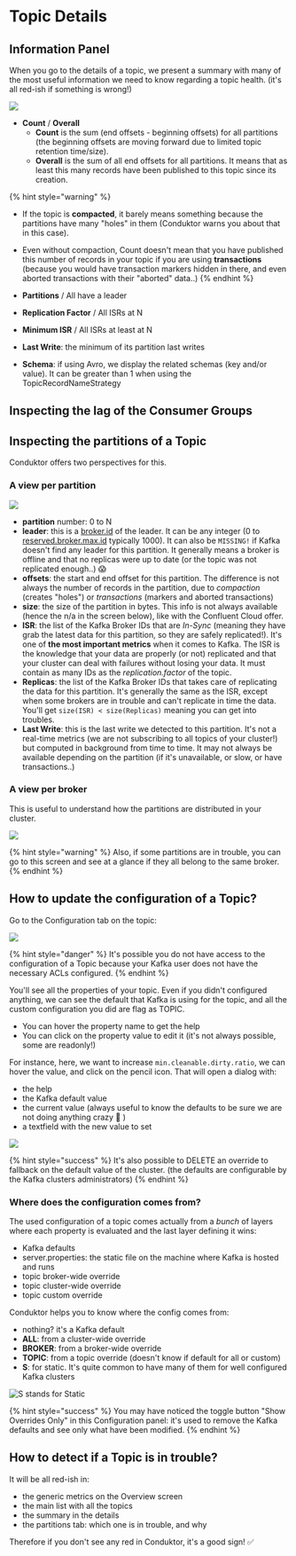 # Topic Details

## Information Panel

When you go to the details of a topic, we present a summary with many of the most useful information we need to know regarding a topic health. \(it's all red-ish if something is wrong!\)

![](../../.gitbook/assets/screenshot-2020-09-19-at-22.16.54.png)

* **Count** / **Overall**
  * **Count** is the sum \(end offsets - beginning offsets\) for all partitions \(the beginning offsets are moving forward due to limited topic retention time/size\).
  * **Overall** is the sum of all end offsets for all partitions. It means that as least this many records have been published to this topic since its creation.

{% hint style="warning" %}
* If the topic is **compacted**, it barely means something because the partitions have many "holes" in them \(Conduktor warns you about that in this case\).
* Even without compaction, Count doesn't mean that you have published this number of records in your topic if you are using **transactions** \(because you would have transaction markers hidden in there, and even aborted transactions with their "aborted" data..\)
{% endhint %}

* **Partitions** / All have a leader
* **Replication Factor** / All ISRs at N
* **Minimum ISR** / All ISRs at least at N
* **Last Write**: the minimum of its partition last writes
* **Schema**: if using Avro, we display the related schemas \(key and/or value\). It can be greater than 1 when using the TopicRecordNameStrategy

## Inspecting the lag of the Consumer Groups



## Inspecting the partitions of a Topic

Conduktor offers two perspectives for this.

### A view per partition

![](../../.gitbook/assets/screenshot-2020-09-19-at-22.25.57.png)



* **partition** number: 0 to N
* **leader**: this is a [broker.id](https://kafka.apache.org/documentation/#broker.id) of the leader. It can be any integer \(0 to [reserved.broker.max.id](https://kafka.apache.org/documentation/#reserved.broker.max.id) typically 1000\). It can also be `MISSING!` if Kafka doesn't find any leader for this partition. It generally means a broker is offline and that no replicas were up to date \(or the topic was not replicated enough..\) 😱
* **offsets**: the start and end offset for this partition. The difference is not always the number of records in the partition, due to _compaction_ \(creates "holes"\) or _transactions_ \(markers and aborted transactions\)
* **size**: the size of the partition in bytes. This info is not always available \(hence the n/a in the screen below\), like with the Confluent Cloud offer.
* **ISR**: the list of the Kafka Broker IDs that are _In-Sync_ \(meaning they have grab the latest data for this partition, so they are safely replicated!\). It's one of **the most important metrics** when it comes to Kafka. The ISR is the knowledge that your data are properly \(or not\) replicated and that your cluster can deal with failures without losing your data. It must contain as many IDs as the _replication.factor_ of the topic.
* **Replicas**: the list of the Kafka Broker IDs that takes care of replicating the data for this partition. It's generally the same as the ISR, except when some brokers are in trouble and can't replicate in time the data. You'll get `size(ISR) < size(Replicas)` meaning you can get into troubles.
* **Last Write**: this is the last write we detected to this partition. It's not a real-time metrics \(we are not subscribing to all topics of your cluster!\) but computed in background from time to time. It may not always be available depending on the partition \(if it's unavailable, or slow, or have transactions..\)

### A view per broker

This is useful to understand how the partitions are distributed in your cluster. 

![](../../.gitbook/assets/screenshot-2020-09-19-at-22.26.41.png)

{% hint style="warning" %}
Also, if some partitions are in trouble, you can go to this screen and see at a glance if they all belong to the same broker.
{% endhint %}

## How to update the configuration of a Topic?

Go to the Configuration tab on the topic:

![](../../.gitbook/assets/screenshot-2020-09-20-at-21.57.51.png)

{% hint style="danger" %}
It's possible you do not have access to the configuration of a Topic because your Kafka user does not have the necessary ACLs configured.
{% endhint %}

You'll see all the properties of your topic. Even if you didn't configured anything, we can see the default that Kafka is using for the topic, and all the custom configuration you did are flag as TOPIC.

* You can hover the property name to get the help
* You can click on the property value to edit it \(it's not always possible, some are readonly!\)

For instance, here, we want to increase `min.cleanable.dirty.ratio`, we can hover the value, and click on the pencil icon. That will open a dialog with:

* the help
* the Kafka default value
* the current value \(always useful to know the defaults to be sure we are not doing anything crazy 🤭 \)
* a textfield with the new value to set

![](../../.gitbook/assets/screenshot-2020-09-20-at-22.00.29.png)

{% hint style="success" %}
It's also possible to DELETE an override to fallback on the default value of the cluster. \(the defaults are configurable by the Kafka clusters administrators\)
{% endhint %}

### Where does the configuration comes from?

The used configuration of a topic comes actually from a _bunch_ of layers where each property is evaluated and the last layer defining it wins:

* Kafka defaults
* server.properties: the static file on the machine where Kafka is hosted and runs
* topic broker-wide override
* topic cluster-wide override
* topic custom override

Conduktor helps you to know where the config comes from:

* nothing? it's a Kafka default
* **ALL**: from a cluster-wide override
* **BROKER**: from a broker-wide override
* **TOPIC**: from a topic override \(doesn't know if default for all or custom\)
* **S**: for static. It's quite common to have many of them for well configured Kafka clusters

![S stands for Static](../../.gitbook/assets/screenshot-2020-09-20-at-22.05.30.png)

{% hint style="success" %}
You may have noticed the toggle button "Show Overrides Only" in this Configuration panel: it's used to remove the Kafka defaults and see only what have been modified.
{% endhint %}

## How to detect if a Topic is in trouble?

It will be all red-ish in:

* the generic metrics on the Overview screen
* the main list with all the topics
* the summary in the details
* the partitions tab: which one is in trouble, and why

Therefore if you don't see any red in Conduktor, it's a good sign! ✅



